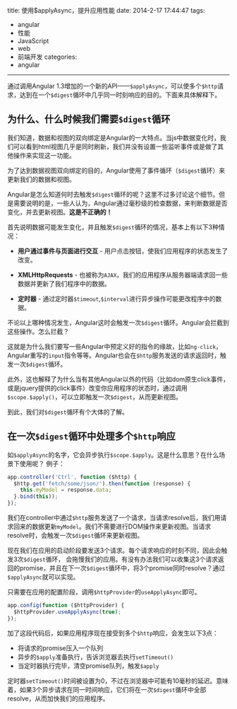 title: 使用$applyAsync，提升应用性能
date: 2014-2-17 17:44:47
tags:
- angular 
- 性能 
- JavaScript
- web
- 前端开发
categories: 
- angular

---


通过调用Angular 1.3增加的一个新的API——`$applyAsync`，可以使多个`$http`请求，达到在一个`$digest`循环中几乎同一时刻响应的目的。下面来具体解释下。

<!-- more -->

## 为什么、什么时候我们需要`$digest`循环

我们知道，数据和视图的双向绑定是Angular的一大特点。当js中数据变化时，我们可以看到html视图几乎是同时刷新，我们并没有设置一些监听事件或是做了其他操作来实现这一功能。

为了达到数据视图双向绑定的目的，Angular使用了事件循环（`$digest`循环）来更新我们的数据和视图。

Angular是怎么知道何时去触发`$digest`循环的呢？这里不过多讨论这个细节。但是需要说明的是，一些人认为，Angular通过毫秒级的检查数据，来判断数据是否变化，并去更新视图。__这是不正确的！__

首先说明数据可能发生变化，并且触发`$digest`循环的情况，基本上有以下3种情况：

* __用户通过事件与页面进行交互__ - 用户点击按钮，使我们应用程序的状态发生了改变。

* __XMLHttpRequests__ - 也被称为`AJAX`，我们的应用程序从服务器端请求回一些数据并更新了我们程序中的数据。

* __定时器__ - 通过定时器`$timeout`,`$interval`进行异步操作可能更改程序中的数据。

不论以上哪种情况发生，Angular这时会触发一次`$digest`循环。Angular会拦截到这些操作。怎么拦截？

这就是为什么我们要写一些Angular中预定义好的指令的缘故，比如`ng-click`，Angular重写的`input`指令等等。Angular也会在`$http`服务发送的请求返回时，触发一次`$digest`循环。

此外，这也解释了为什么当有其他Angular以外的代码（比如dom原生click事件，或是jquery提供的click事件）改变你应用程序的状态时，通过调用`$scope.$apply()`，可以立即触发一次`$digest`，从而更新视图。

到此，我们对`$digest`循环有个大体的了解。

## 在一次`$digest`循环中处理多个`$http`响应

如`$applyAsync`的名字，它会异步执行`$scope.$apply`。这是什么意思？在什么场景下使用呢？
例子：

```js
app.controller('Ctrl', function ($http) {
  $http.get('fetch/some/json/').then(function (response) {
    this.myModel = response.data;
  }.bind(this));
});
```

我们在controller中通过`$http`服务发送了一个请求，当请求resolve后，我们用请求回来的数据更新`myModel`。我们不需要进行DOM操作来更新视图。当请求resolve时，会触发一次`$digest`循环来更新视图。

现在我们在应用的启动阶段要发送3个请求。每个请求响应的时刻不同，因此会触发3次`$digest`循环，
会拖慢我们的应用。有没有办法我们可以收集这3个请求返回的promise，并且在下一次`$digest`循环中，将3个promise同时resolve？通过`$applyAsync`就可以实现。

只需要在应用的配置阶段，调用`$httpProvider`的`useApplyAsync`即可。

```js
app.config(function ($httpProvider) {
  $httpProvider.useApplyAsync(true);
});
```

加了这段代码后，如果应用程序现在接受到多个`$http`响应，会发生以下3点：

* 将请求的promise压入一个队列
* 异步的`$apply`准备执行，告诉浏览器去执行`setTimeout()`
* 当定时器执行完毕，清空promise队列，触发`$apply`

定时器`setTimeout()`时间被设置为0，不过在浏览器中可能有10毫秒的延迟。意味着，如果3个异步请求在同一时间响应，它们将在一次`$digest`循环中全部resolve，从而加快我们的应用程序。
